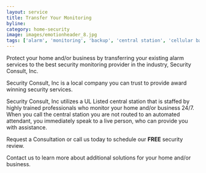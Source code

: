 ```yaml
---
layout: service
title: Transfer Your Monitoring
byline:
category: home-security
image: images/emotionheader_8.jpg
tags: ['alarm', 'monitoring', 'backup', 'central station', 'cellular backup', 'voip']
---
```



Protect your home and/or business by transferring your existing alarm services to the best security monitoring provider in the industry, Security Consult, Inc.

Security Consult, Inc is a local company you can trust to provide award winning security services.

Security Consult, Inc utilizes a UL Listed central station that is staffed by highly trained professionals who monitor your home and/or business 24/7. When you call the central station you are not routed to an automated attendant, you immediately speak to a live person, who can provide you with assistance.

Request a Consultation or call us today to schedule our **FREE** security review.

Contact us to learn more about additional solutions for your home and/or business.
